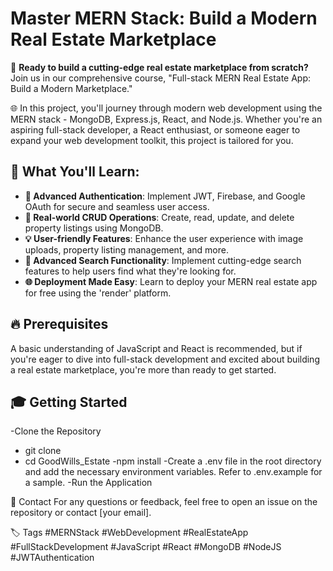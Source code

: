 # Master MERN Stack: Build a Modern Real Estate Marketplace

🚀 **Ready to build a cutting-edge real estate marketplace from scratch?** Join us in our comprehensive course, "Full-stack MERN Real Estate App: Build a Modern Marketplace."


🌐 In this project, you'll journey through modern web development using the MERN stack - MongoDB, Express.js, React, and Node.js. Whether you're an aspiring full-stack developer, a React enthusiast, or someone eager to expand your web development toolkit, this project is tailored for you.

## 📌 What You'll Learn:

- **🔑 Advanced Authentication**: Implement JWT, Firebase, and Google OAuth for secure and seamless user access.
- **🏡 Real-world CRUD Operations**: Create, read, update, and delete property listings using MongoDB.
- **💡 User-friendly Features**: Enhance the user experience with image uploads, property listing management, and more.
- **🚀 Advanced Search Functionality**: Implement cutting-edge search features to help users find what they're looking for.
- **🌐 Deployment Made Easy**: Learn to deploy your MERN real estate app for free using the 'render' platform.

## 🔥 Prerequisites

A basic understanding of JavaScript and React is recommended, but if you're eager to dive into full-stack development and excited about building a real estate marketplace, you're more than ready to get started.

## 🎓 Getting Started

-Clone the Repository
- git clone 
- cd GoodWills_Estate
-npm install
-Create a .env file in the root directory and add the necessary environment variables. Refer to .env.example for a sample.
-Run the Application

💬 Contact
For any questions or feedback, feel free to open an issue on the repository or contact [your email].

🏷️ Tags
#MERNStack #WebDevelopment #RealEstateApp #FullStackDevelopment #JavaScript #React #MongoDB #NodeJS #JWTAuthentication
